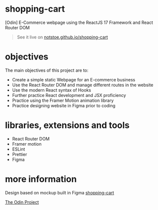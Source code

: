 # shopping-cart

[Odin] E-Commerce webpage using the ReactJS 17 Framework and React Router DOM

> See it live on [notstoe.github.io/shopping-cart](https://notstoe.github.io/shopping-cart)

# objectives

The main objectives of this project are to:

- Create a simple static Webpage for an E-commerce business
- Use the React Router DOM and manage different routes in the website
- Use the modern React syntax of Hooks
- Further practice React development and JSX proficiency
- Practice using the Framer Motion animation library
- Practice designing website in Figma prior to coding

# libraries, extensions and tools

- React Router DOM
- Framer motion
- ESLint
- Prettier
- Figma

# more information

Design based on mockup built in Figma [shopping-cart](https://www.figma.com/file/lJZHoK0NGz5CNoFgzTVpci/shopping-cart?node-id=0%3A1)

[The Odin Project](https://www.theodinproject.com/paths/full-stack-javascript/courses/javascript/lessons/shopping-cart)

